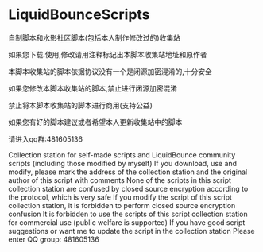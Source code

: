 # LiquidBounceScripts
自制脚本和水影社区脚本(包括本人制作修改过的)收集站

如果您下载.使用,修改请用注释标记出本脚本收集站地址和原作者

本脚本收集站的脚本依据协议没有一个是闭源加密混淆的,十分安全

如果您修改本脚本收集站的脚本,禁止进行闭源加密混淆

禁止将本脚本收集站的脚本进行商用(支持公益)

如果您有好的脚本建议或者希望本人更新收集站中的脚本

请进入qq群:481605136

Collection station for self-made scripts and LiquidBounce community scripts (including those modified by myself)
If you download, use and modify, please mark the address of the collection station and the original author of this script with comments
None of the scripts in this script collection station are confused by closed source encryption according to the protocol, which is very safe
If you modify the script of this script collection station, it is forbidden to perform closed source encryption confusion
It is forbidden to use the scripts of this script collection station for commercial use (public welfare is supported)
If you have good script suggestions or want me to update the script in the collection station
Please enter QQ group: 481605136




